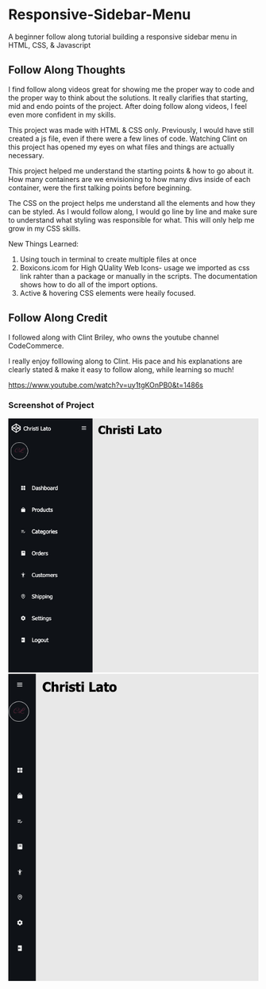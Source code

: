 # Responsive-Sidebar-Menu

A beginner follow along tutorial building a responsive sidebar menu in HTML, CSS, &amp; Javascript

## Follow Along Thoughts

I find follow along videos great for showing me the proper way to code and the proper way to think about the solutions. It really clarifies that starting, mid and endo points of the project. After doing follow along videos, I feel even more confident in my skills.

This project was made with HTML & CSS only. Previously, I would have still created a js file, even if there were a few lines of code. Watching Clint on this project has opened my eyes on what files and things are actually necessary.

This project helped me understand the starting points & how to go about it. How many containers are we envisioning to how many divs inside of each container, were the first talking points before beginning.

The CSS on the project helps me understand all the elements and how they can be styled. As I would follow along, I would go line by line and make sure to understand what styling was responsible for what. This will only help me grow in my CSS skills.

New Things Learned:

1. Using touch in terminal to create multiple files at once
2. Boxicons.icom for High QUality Web Icons- usage we imported as css link rahter than a package or manually in the scripts. The documentation shows how to do all of the import options.
3. Active & hovering CSS elements were heaily focused.

## Follow Along Credit

I followed along with Clint Briley, who owns the youtube channel CodeCommerce.

I really enjoy folllowing along to Clint. His pace and his explanations are clearly stated & make it easy to follow along, while learning so much!

https://www.youtube.com/watch?v=uy1tgKOnPB0&t=1486s

### Screenshot of Project

![Webpage screenshot](./screenshot.png)
![Webpage screenshot](./screenshot1.png)
